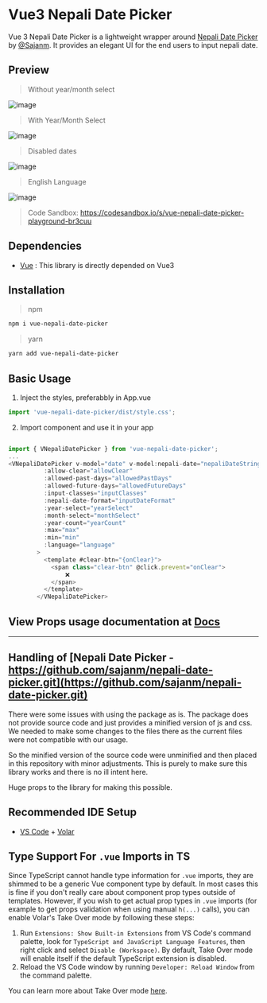 # Vue3 Nepali Date Picker

Vue 3 Nepali Date Picker is a lightweight wrapper around [Nepali Date Picker](https://github.com/sajanm/nepali-date-picker.git) by [@Sajanm](https://github.com/sajanm). It provides an elegant UI for the end users to input nepali date.

## Preview
> Without year/month select

![image](https://user-images.githubusercontent.com/28915667/184473176-eada754e-1fb5-4247-8425-3a861a3576f4.png)

> With Year/Month Select

![image](https://user-images.githubusercontent.com/28915667/184473214-9868ee4c-0068-4364-a756-5e427981929f.png)

> Disabled dates

![image](https://user-images.githubusercontent.com/28915667/184473243-fc6968d1-a834-4ceb-9d2b-327322f7136f.png)

> English Language

![image](https://user-images.githubusercontent.com/28915667/184474041-469130c6-a222-45f4-bfea-6e3458c1cf30.png)


> Code Sandbox: https://codesandbox.io/s/vue-nepali-date-picker-playground-br3cuu

## Dependencies

- [Vue](https://vuejs.org) : This library is directly depended on Vue3

## Installation

> npm
```bash
npm i vue-nepali-date-picker
```

> yarn
```bash
yarn add vue-nepali-date-picker
```

## Basic Usage
1. Inject the styles, preferabbly in App.vue

```js
import 'vue-nepali-date-picker/dist/style.css';
```
2. Import component and use it in your app
```js

import { VNepaliDatePicker } from 'vue-nepali-date-picker';
...
<VNepaliDatePicker v-model="date" v-model:nepali-date="nepaliDateString"
          :allow-clear="allowClear" 
          :allowed-past-days="allowedPastDays" 
          :allowed-future-days="allowedFutureDays" 
          :input-classes="inputClasses"
          :nepali-date-format="inputDateFormat"
          :year-select="yearSelect"
          :month-select="monthSelect"
          :year-count="yearCount"
          :max="max" 
          :min="min"
          :language="language"
        >
          <template #clear-btn="{onClear}">
            <span class="clear-btn" @click.prevent="onClear">
                ❌
            </span>
          </template>
        </VNepaliDatePicker>
```

## View Props usage documentation at [Docs](https://vue-nepali-date-picker.netlify.app/)

------------------------------------------------------------------------------------------------------


## Handling of [Nepali Date Picker - https://github.com/sajanm/nepali-date-picker.git](https://github.com/sajanm/nepali-date-picker.git)

There were some issues with using the package as is. The package does not provide source code and just provides a minified version of js and css. We needed to make some changes to the files there as the current files were not compatible with our usage.

So the minified version of the source code were unminified and then placed in this repository with minor adjustments. This is purely to make sure this library works and there is no ill intent here.

Huge props to the library for making this possible.


## Recommended IDE Setup

- [VS Code](https://code.visualstudio.com/) + [Volar](https://marketplace.visualstudio.com/items?itemName=Vue.volar)

## Type Support For `.vue` Imports in TS

Since TypeScript cannot handle type information for `.vue` imports, they are shimmed to be a generic Vue component type by default. In most cases this is fine if you don't really care about component prop types outside of templates. However, if you wish to get actual prop types in `.vue` imports (for example to get props validation when using manual `h(...)` calls), you can enable Volar's Take Over mode by following these steps:

1. Run `Extensions: Show Built-in Extensions` from VS Code's command palette, look for `TypeScript and JavaScript Language Features`, then right click and select `Disable (Workspace)`. By default, Take Over mode will enable itself if the default TypeScript extension is disabled.
2. Reload the VS Code window by running `Developer: Reload Window` from the command palette.

You can learn more about Take Over mode [here](https://github.com/johnsoncodehk/volar/discussions/471).
